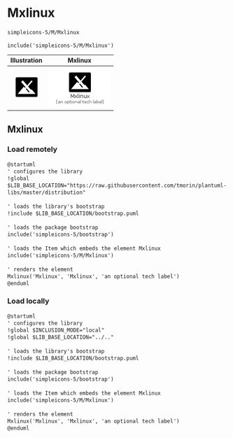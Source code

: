 # Mxlinux


```text
simpleicons-5/M/Mxlinux
```

```text
include('simpleicons-5/M/Mxlinux')
```



| Illustration | Mxlinux |
| :---: | :---: |
| ![illustration for Illustration](../../simpleicons-5/M/Mxlinux.png) | ![illustration for Mxlinux](../../simpleicons-5/M/Mxlinux.Local.png) |




## Mxlinux

### Load remotely
```plantuml
@startuml
' configures the library
!global $LIB_BASE_LOCATION="https://raw.githubusercontent.com/tmorin/plantuml-libs/master/distribution"

' loads the library's bootstrap
!include $LIB_BASE_LOCATION/bootstrap.puml

' loads the package bootstrap
include('simpleicons-5/bootstrap')

' loads the Item which embeds the element Mxlinux
include('simpleicons-5/M/Mxlinux')

' renders the element
Mxlinux('Mxlinux', 'Mxlinux', 'an optional tech label')
@enduml
```

### Load locally
```plantuml
@startuml
' configures the library
!global $INCLUSION_MODE="local"
!global $LIB_BASE_LOCATION="../.."

' loads the library's bootstrap
!include $LIB_BASE_LOCATION/bootstrap.puml

' loads the package bootstrap
include('simpleicons-5/bootstrap')

' loads the Item which embeds the element Mxlinux
include('simpleicons-5/M/Mxlinux')

' renders the element
Mxlinux('Mxlinux', 'Mxlinux', 'an optional tech label')
@enduml
```

